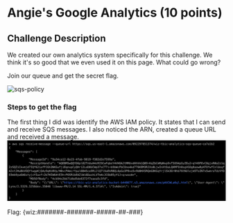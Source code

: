 <h1>Angie's Google Analytics (10 points)</h1>

<h2>Challenge Description</h2>
<p>We created our own analytics system specifically for this challenge. We think it's so good that we even used it on this page. What could go wrong?

Join our queue and get the secret flag.</p>

<img  width="700" alt="sqs-policy" src="#">

<h3>Steps to get the flag</h3>
<p>The first thing I did was identify the AWS IAM policy. It states that I can send and receive SQS messages. I also noticed the ARN, created a queue URL and received a message.
  
<img  width="700" alt="sqs-receive-message" src="https://github.com/angietechcafe/CTFWriteUps/blob/main/The%20Big%20IAM%20Challenge/SQS%20Receive%20Message.png?raw=true">

<p>Flag: {wiz:#######-#######-#####-##-###} </p>
